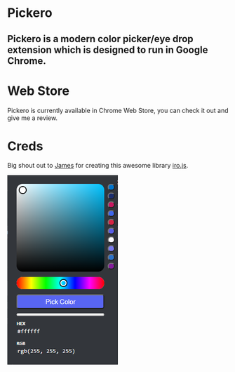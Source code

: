 # Pickero


## Pickero is a modern color picker/eye drop extension which is designed to run in Google Chrome.

# Web Store
Pickero is currently available in Chrome Web Store, you can check it out and give me a review.

# Creds
Big shout out to [James](https://github.com/jaames) for creating this awesome library [iro.js](https://github.com/jaames/iro.js).

![ScreenShot](/assets/ScreenShot.png)
